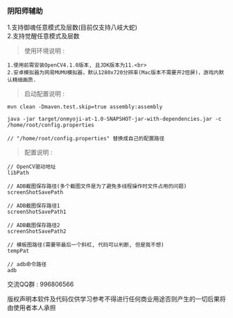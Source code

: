 ### 阴阳师辅助

1.支持御魂任意模式及层数(目前仅支持八岐大蛇)<br>
2.支持觉醒任意模式及层数

> 使用环境说明 :<br>

    1.使用前需安装OpenCV4.1.0版本, 且JDK版本为11.<br>
    2.安卓模拟器为网易MUMU模拟器，默认1280x720分辨率(Mac版本不需要开2倍屏)，游戏内默认精细画质.

> 启动配置说明 :<br>

    mvn clean -Dmaven.test.skip=true assembly:assembly

    java -jar target/onmyoji-at-1.0-SNAPSHOT-jar-with-dependencies.jar -c /home/root/config.properties

    // "/home/root/config.properties" 替换成自己的配置路径

> 配置说明 :<br>

    // OpenCV驱动地址
    libPath

    // ADB截图保存路径(多个截图文件是为了避免多线程操作时文件占用的问题)
    screenShotSavePath

    // ADB截图保存路径1
    screenShotSavePath1

    // ADB截图保存路径2
    screenShotSavePath2

    // 模板图路径(需要带最后一个斜杠, 代码可以判断, 但是我不想)
    tempPat

    // adb命令路径
    adb

交流QQ群 : 996806566

版权声明本软件及代码仅供学习参考不得进行任何商业用途否则产生的一切后果将由使用者本人承担
